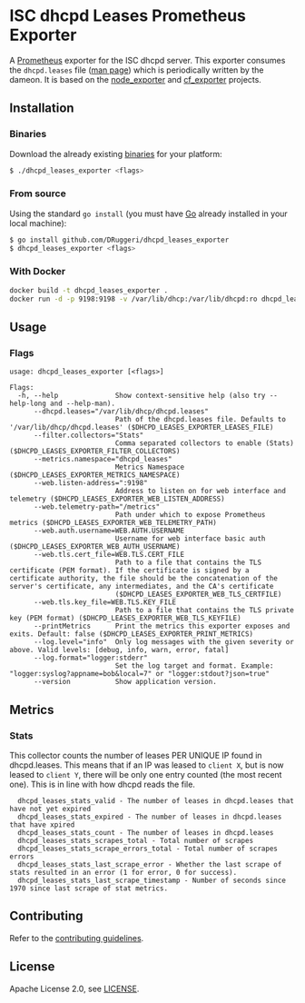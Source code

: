 # ISC dhcpd Leases Prometheus Exporter

A [Prometheus](https://prometheus.io) exporter for the ISC dhcpd server. This exporter consumes the `dhcpd.leases` file ([man page](https://linux.die.net/man/5/dhcpd.leases)) which is periodically written by the dameon. It is based on the [node_exporter](https://github.com/prometheus/node_exporter) and [cf_exporter](https://github.com/bosh-prometheus/cf_exporter) projects.

## Installation

### Binaries

Download the already existing [binaries](https://github.com/DRuggeri/dhcpd_leases_exporter/releases) for your platform:

```bash
$ ./dhcpd_leases_exporter <flags>
```

### From source

Using the standard `go install` (you must have [Go](https://golang.org/) already installed in your local machine):

```bash
$ go install github.com/DRuggeri/dhcpd_leases_exporter
$ dhcpd_leases_exporter <flags>
```

### With Docker
```bash
docker build -t dhcpd_leases_exporter .
docker run -d -p 9198:9198 -v /var/lib/dhcp:/var/lib/dhcpd:ro dhcpd_leases_exporter"
```

## Usage

### Flags

```
usage: dhcpd_leases_exporter [<flags>]

Flags:
  -h, --help              Show context-sensitive help (also try --help-long and --help-man).
      --dhcpd.leases="/var/lib/dhcp/dhcpd.leases"
                          Path of the dhcpd.leases file. Defaults to '/var/lib/dhcp/dhcpd.leases' ($DHCPD_LEASES_EXPORTER_LEASES_FILE)
      --filter.collectors="Stats"
                          Comma separated collectors to enable (Stats) ($DHCPD_LEASES_EXPORTER_FILTER_COLLECTORS)
      --metrics.namespace="dhcpd_leases"
                          Metrics Namespace ($DHCPD_LEASES_EXPORTER_METRICS_NAMESPACE)
      --web.listen-address=":9198"
                          Address to listen on for web interface and telemetry ($DHCPD_LEASES_EXPORTER_WEB_LISTEN_ADDRESS)
      --web.telemetry-path="/metrics"
                          Path under which to expose Prometheus metrics ($DHCPD_LEASES_EXPORTER_WEB_TELEMETRY_PATH)
      --web.auth.username=WEB.AUTH.USERNAME
                          Username for web interface basic auth ($DHCPD_LEASES_EXPORTER_WEB_AUTH_USERNAME)
      --web.tls.cert_file=WEB.TLS.CERT_FILE
                          Path to a file that contains the TLS certificate (PEM format). If the certificate is signed by a certificate authority, the file should be the concatenation of the server's certificate, any intermediates, and the CA's certificate
                          ($DHCPD_LEASES_EXPORTER_WEB_TLS_CERTFILE)
      --web.tls.key_file=WEB.TLS.KEY_FILE
                          Path to a file that contains the TLS private key (PEM format) ($DHCPD_LEASES_EXPORTER_WEB_TLS_KEYFILE)
      --printMetrics      Print the metrics this exporter exposes and exits. Default: false ($DHCPD_LEASES_EXPORTER_PRINT_METRICS)
      --log.level="info"  Only log messages with the given severity or above. Valid levels: [debug, info, warn, error, fatal]
      --log.format="logger:stderr"
                          Set the log target and format. Example: "logger:syslog?appname=bob&local=7" or "logger:stdout?json=true"
      --version           Show application version.
```

## Metrics

### Stats
This collector counts the number of leases PER UNIQUE IP found in dhcpd.leases. This means that if an IP was leased to `client X`, but is now leased to `client Y`, there will be only one entry counted (the most recent one). This is in line with how dhcpd reads the file.

```
  dhcpd_leases_stats_valid - The number of leases in dhcpd.leases that have not yet expired
  dhcpd_leases_stats_expired - The number of leases in dhcpd.leases that have xpired
  dhcpd_leases_stats_count - The number of leases in dhcpd.leases
  dhcpd_leases_stats_scrapes_total - Total number of scrapes
  dhcpd_leases_stats_scrape_errors_total - Total number of scrapes errors
  dhcpd_leases_stats_last_scrape_error - Whether the last scrape of stats resulted in an error (1 for error, 0 for success).
  dhcpd_leases_stats_last_scrape_timestamp - Number of seconds since 1970 since last scrape of stat metrics.
```

## Contributing

Refer to the [contributing guidelines](https://github.com/DRuggeri/dhcpd_leases_exporter/blob/master/CONTRIBUTING.md).

## License

Apache License 2.0, see [LICENSE](https://github.com/DRuggeri/dhcpd_leases_exporter/blob/master/LICENSE).
